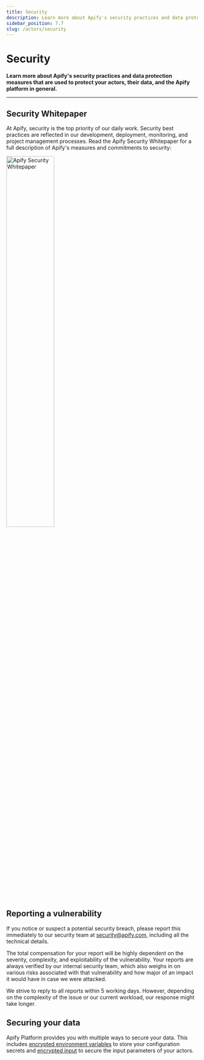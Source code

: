 ```yaml
---
title: Security
description: Learn more about Apify's security practices and data protection measures that are used to protect your actors, their data, and the Apify platform in general.
sidebar_position: 7.7
slug: /actors/security
---
```


# Security

**Learn more about Apify's security practices and data protection measures that are used to protect your actors, their data, and the Apify platform in general.**

---

## Security Whitepaper

At Apify, security is the top priority of our daily work. Security best practices are reflected in our development, deployment, monitoring, and project management processes.
Read the Apify Security Whitepaper for a full description of Apify's measures and commitments to security:

<a href="https://apify.com/security-whitepaper.pdf" target="_blank" title="Apify Security Whitepaper">
    <img src={require("./images/security/whitepaper-cover.png").default} width="50%" title="Apify Security Whitepaper" />
</a>

## Reporting a vulnerability

If you notice or suspect a potential security breach, please report this immediately to our security team at [security@apify.com](mailto:security@apify.com), including all the technical details.

The total compensation for your report will be highly dependent on the severity, complexity, and exploitability of the vulnerability. Your reports are always verified by our internal security team,
which also weighs in on various risks associated with that vulnerability and how major of an impact it would have in case we were attacked.

We strive to reply to all reports within 5 working days. However, depending on the complexity of the issue or our current workload, our response might take longer.

## Securing your data

Apify Platform provides you with multiple ways to secure your data. This includes [encrypted environment variables](./development/environment-variables) to store your configuration secrets and [encrypted input](./development/secret-input) to secure the input parameters of your actors.
